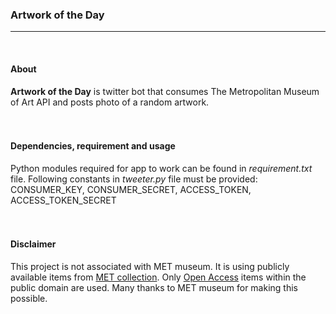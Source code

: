 ### Artwork of the Day

___________________________________________________
<br>

#### About
<b>Artwork of the Day</b> is twitter bot that consumes The Metropolitan Museum of Art API and posts photo of a random artwork.
<br>  
<br>  

#### Dependencies, requirement and usage
Python modules required for app to work can be found in <em>requirement.txt</em> file.
Following constants in <em>tweeter.py</em> file must be provided: CONSUMER_KEY, CONSUMER_SECRET, ACCESS_TOKEN, ACCESS_TOKEN_SECRET
<br>  
<br>  

#### Disclaimer
This project is not associated with MET museum. It is using publicly available items from [MET collection](https://www.metmuseum.org/art/collection). Only [Open Access](https://www.metmuseum.org/about-the-met/policies-and-documents/open-access) items within the public domain are used. Many thanks to MET museum for making this possible.
